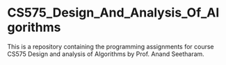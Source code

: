 # CS575_Design_And_Analysis_Of_Algorithms
This is a repository containing the programming assignments for course CS575 Design and analysis of Algorithms by Prof. Anand Seetharam.

